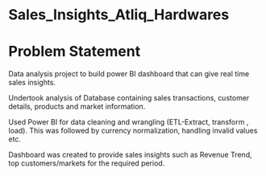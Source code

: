 <h1>Sales_Insights_Atliq_Hardwares</h1>

<h1>Problem Statement</h1> 
Data analysis project to build power BI dashboard that can give real time sales insights.

Undertook analysis of Database containing sales transactions, customer details, products and market information.

Used Power BI for data cleaning and wrangling (ETL-Extract, transform , load). This was followed by currency normalization, handling invalid values etc.

Dashboard was created to provide sales insights such as Revenue Trend, top customers/markets for the required period.
